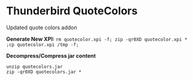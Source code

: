 # Thunderbird QuoteColors
Updated quote colors addon

**Generate New XPI:**
`rm quotecolor.xpi -f; zip -qr0XD quotecolor.xpi * ;cp quotecolor.xpi /tmp -f;`

**Decompress/Compress jar content**
```
unzip quotecolors.jar
zip -qr0XD quotecolors.jar *
```
